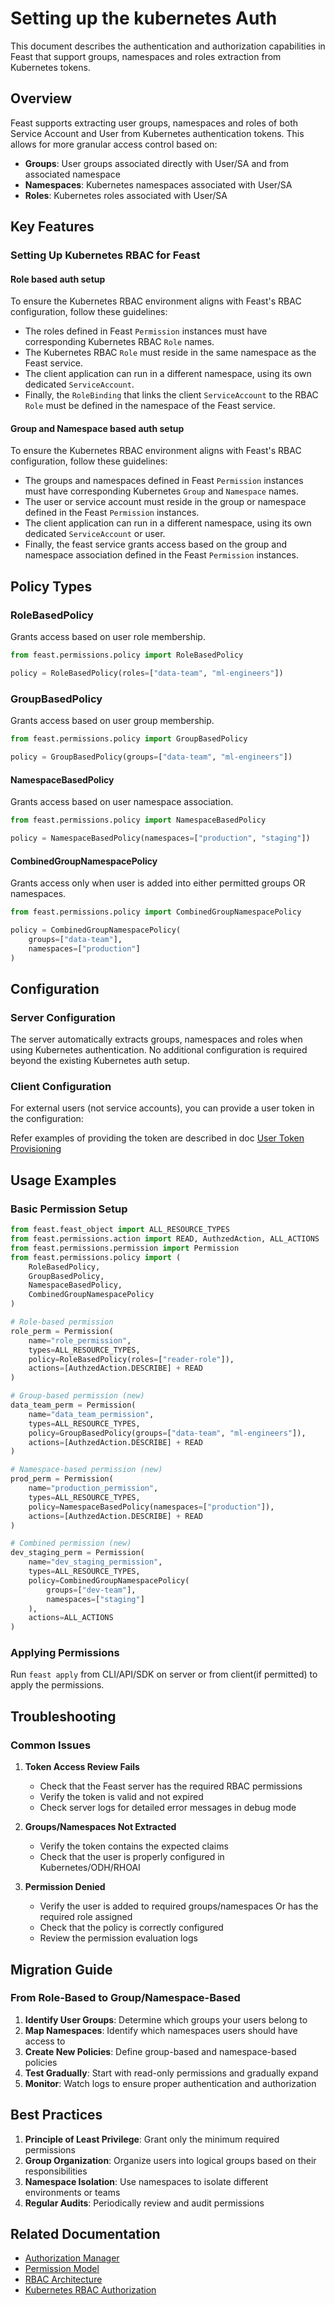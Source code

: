 # Setting up the kubernetes Auth

This document describes the authentication and authorization capabilities in Feast that support groups, namespaces and roles extraction from Kubernetes tokens.

## Overview

Feast supports extracting user groups, namespaces and roles of both Service Account and User from Kubernetes authentication tokens. This allows for more granular access control based on:

- **Groups**: User groups associated directly with User/SA and from associated namespace 
- **Namespaces**: Kubernetes namespaces associated with User/SA
- **Roles**: Kubernetes roles associated with User/SA

## Key Features

### Setting Up Kubernetes RBAC for Feast

#### Role based auth setup

To ensure the Kubernetes RBAC environment aligns with Feast's RBAC configuration, follow these guidelines:
* The roles defined in Feast `Permission` instances must have corresponding Kubernetes RBAC `Role` names. 
* The Kubernetes RBAC `Role` must reside in the same namespace as the Feast service.
* The client application can run in a different namespace, using its own dedicated `ServiceAccount`.
* Finally, the `RoleBinding` that links the client `ServiceAccount` to the RBAC `Role` must be defined in the namespace of the Feast service.

#### Group and Namespace based auth setup

To ensure the Kubernetes RBAC environment aligns with Feast's RBAC configuration, follow these guidelines:
* The groups and namespaces defined in Feast `Permission` instances must have corresponding Kubernetes `Group` and `Namespace` names.
* The user or service account must reside in the group or namespace defined in the Feast `Permission` instances.
* The client application can run in a different namespace, using its own dedicated `ServiceAccount` or user.
* Finally, the feast service grants access based on the group and namespace association defined in the Feast `Permission` instances.

## Policy Types

### RoleBasedPolicy
Grants access based on user role membership.

```python
from feast.permissions.policy import RoleBasedPolicy

policy = RoleBasedPolicy(roles=["data-team", "ml-engineers"])
```

### GroupBasedPolicy
Grants access based on user group membership.

```python
from feast.permissions.policy import GroupBasedPolicy

policy = GroupBasedPolicy(groups=["data-team", "ml-engineers"])
```

#### NamespaceBasedPolicy
Grants access based on user namespace association.

```python
from feast.permissions.policy import NamespaceBasedPolicy

policy = NamespaceBasedPolicy(namespaces=["production", "staging"])
```

#### CombinedGroupNamespacePolicy
Grants access only when user is added into either permitted groups OR namespaces.

```python
from feast.permissions.policy import CombinedGroupNamespacePolicy

policy = CombinedGroupNamespacePolicy(
    groups=["data-team"],
    namespaces=["production"]
)
```

## Configuration

### Server Configuration

The server automatically extracts groups, namespaces and roles when using Kubernetes authentication. No additional configuration is required beyond the existing Kubernetes auth setup.

### Client Configuration

For external users (not service accounts), you can provide a user token in the configuration:

Refer examples of providing the token are described in doc [User Token Provisioning](./user_token_provisioning.md)

## Usage Examples

### Basic Permission Setup

```python
from feast.feast_object import ALL_RESOURCE_TYPES
from feast.permissions.action import READ, AuthzedAction, ALL_ACTIONS
from feast.permissions.permission import Permission
from feast.permissions.policy import (
    RoleBasedPolicy,
    GroupBasedPolicy,
    NamespaceBasedPolicy,
    CombinedGroupNamespacePolicy
)

# Role-based permission
role_perm = Permission(
    name="role_permission",
    types=ALL_RESOURCE_TYPES,
    policy=RoleBasedPolicy(roles=["reader-role"]),
    actions=[AuthzedAction.DESCRIBE] + READ
)

# Group-based permission (new)
data_team_perm = Permission(
    name="data_team_permission",
    types=ALL_RESOURCE_TYPES,
    policy=GroupBasedPolicy(groups=["data-team", "ml-engineers"]),
    actions=[AuthzedAction.DESCRIBE] + READ
)

# Namespace-based permission (new)
prod_perm = Permission(
    name="production_permission",
    types=ALL_RESOURCE_TYPES,
    policy=NamespaceBasedPolicy(namespaces=["production"]),
    actions=[AuthzedAction.DESCRIBE] + READ
)

# Combined permission (new)
dev_staging_perm = Permission(
    name="dev_staging_permission",
    types=ALL_RESOURCE_TYPES,
    policy=CombinedGroupNamespacePolicy(
        groups=["dev-team"],
        namespaces=["staging"]
    ),
    actions=ALL_ACTIONS
)
```

### Applying Permissions

Run `feast apply` from CLI/API/SDK on server or from client(if permitted) to apply the permissions.

## Troubleshooting

### Common Issues

1. **Token Access Review Fails**
   - Check that the Feast server has the required RBAC permissions
   - Verify the token is valid and not expired
   - Check server logs for detailed error messages in debug mode

2. **Groups/Namespaces Not Extracted**
   - Verify the token contains the expected claims
   - Check that the user is properly configured in Kubernetes/ODH/RHOAI

3. **Permission Denied**
   - Verify the user is added to required groups/namespaces Or has the required role assigned
   - Check that the policy is correctly configured
   - Review the permission evaluation logs

## Migration Guide

### From Role-Based to Group/Namespace-Based

1. **Identify User Groups**: Determine which groups your users belong to
2. **Map Namespaces**: Identify which namespaces users should have access to
3. **Create New Policies**: Define group-based and namespace-based policies
4. **Test Gradually**: Start with read-only permissions and gradually expand
5. **Monitor**: Watch logs to ensure proper authentication and authorization


## Best Practices

1. **Principle of Least Privilege**: Grant only the minimum required permissions
2. **Group Organization**: Organize users into logical groups based on their responsibilities
3. **Namespace Isolation**: Use namespaces to isolate different environments or teams
4. **Regular Audits**: Periodically review and audit permissions

## Related Documentation

- [Authorization Manager](./authz_manager.md)
- [Permission Model](../concepts/permission.md)
- [RBAC Architecture](../architecture/rbac.md)
- [Kubernetes RBAC Authorization](./authz_manager.md#kubernetes-rbac-authorization)
